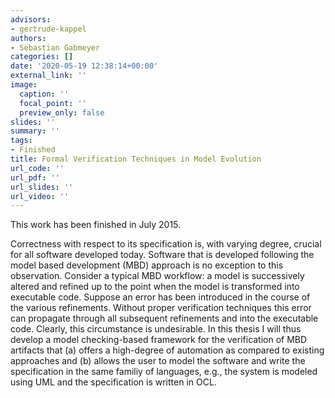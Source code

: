 ```yaml
---
advisors:
- gertrude-kappel
authors:
- Sebastian Gabmeyer
categories: []
date: '2020-05-19 12:38:14+00:00'
external_link: ''
image:
  caption: ''
  focal_point: ''
  preview_only: false
slides: ''
summary: ''
tags:
- Finished
title: Formal Verification Techniques in Model Evolution
url_code: ''
url_pdf: ''
url_slides: ''
url_video: ''
---
```


This work has been finished in July 2015.

Correctness with respect to its specification is, with varying degree, crucial for all software developed today. Software that is developed following the model based development (MBD) approach is no exception to this observation. Consider a typical MBD workflow: a model is successively altered and refined up to the point when the model is transformed into executable code. Suppose an error has been introduced in the course of the various refinements. Without proper verification techniques this error can propagate through all subsequent refinements and into the executable code. Clearly, this circumstance is undesirable. In this thesis I will thus develop a model checking-based framework for the verification of MBD artifacts that (a) offers a high-degree of automation as compared to existing approaches and (b) allows the user to model the software and write the specification in the same familiy of languages, e.g., the system is modeled using UML and the specification is written in OCL.

&nbsp;